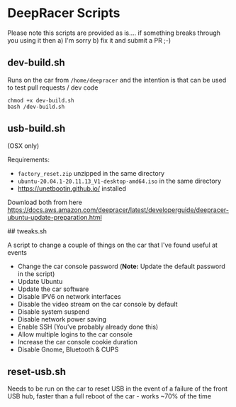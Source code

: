 # DeepRacer Scripts

Please note this scripts are provided as is.... if something breaks through you using it then a) I'm sorry b) fix it and submit a PR ;-)

## dev-build.sh

Runs on the car from `/home/deepracer` and the intention is that can be used to test pull requests / dev code

    chmod +x dev-build.sh
    bash /dev-build.sh

## usb-build.sh

(OSX only)

Requirements:
* `factory_reset.zip` unzipped in the same directory
* `ubuntu-20.04.1-20.11.13_V1-desktop-amd64.iso` in the same directory
* https://unetbootin.github.io/ installed

Download both from here https://docs.aws.amazon.com/deepracer/latest/developerguide/deepracer-ubuntu-update-preparation.html

## tweaks.sh

A script to change a couple of things on the car that I've found useful at events

* Change the car console password (**Note:** Update the default password in the script)
* Update Ubuntu
* Update the car software
* Disable IPV6 on network interfaces
* Disable the video stream on the car console by default
* Disable system suspend
* Disable network power saving
* Enable SSH (You've probably already done this)
* Allow multiple logins to the car console
* Increase the car console cookie duration
* Disable Gnome, Bluetooth & CUPS

## reset-usb.sh

Needs to be run on the car to reset USB in the event of a failure of the front USB hub, faster than a full reboot of the car - works ~70% of the time